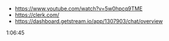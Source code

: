 - https://www.youtube.com/watch?v=5w0hpcq9TME
- https://clerk.com/
- https://dashboard.getstream.io/app/1307903/chat/overview

1:06:45

